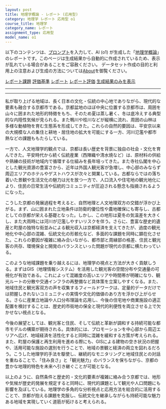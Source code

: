 ```yaml
---
layout: post
title: 地理学概論 - レポート (応用型)
category: 地理学 レポート 応用型 o1
course_title: 地理学
category_name: レポート
assignment_type: 応用型
model_name: o1
---
```


以下のコンテンツは、[プロンプト](https://github.com/takedatoshiyuki/synthetic_assignments/tree/main/generated/地理学/o1/prompt_レポート-応用型.md)を入力して、AI (o1) が生成した「[地理学概論](/contents/地理学/)」のレポートです。このページは生成結果から自動的に作成されているため、表示が乱れている場合があることをご容赦ください。
データセット作成の目的と利用上の注意および生成の方法については[About](/About)を御覧ください。

[レポート課題](../レポート課題-応用型)
[評価基準](../評価基準-応用型)
[レポート](../レポート-応用型)
[レポート評価](../レポート評価-応用型)
[生成結果のみを表示](https://github.com/takedatoshiyuki/synthetic_assignments/tree/main/generated/地理学/o1/レポート-応用型.md)
  

***
***
  
私が取り上げる地域は、長く日本の文化・伝統の中心地でありながら、現代的な要素も融合する京都市である。京都盆地のほぼ中央に位置する京都市は、周囲を山々に囲まれた地形的特徴をもち、そのため夏は蒸し暑く、冬は底冷えする典型的な内陸性気候が見られる。また鴨川や桂川などが縦横に流れ、周囲の山林は多様な動植物を育む生態系を形成してきた。これらの自然的要因は、平安京以来の大規模な人の集住と耕地・居住地の拡大を可能にする一方、河川氾濫や都市熱などの課題ももたらしている。

一方で、人文地理学的観点では、京都は長い歴史を背景に独自の社会・文化を育んできた。平安時代から続く伝統産業（西陣織や清水焼など）は、原材料の供給や熟練の技術が地域内で循環する仕組みを長年培ってきた。また寺社仏閣を中心とした観光資源の豊富さから、近年は外国人観光客が急増し、中心部のみならず周辺エリアのホテルやゲストハウスが次々と開業している。古都ならではの落ち着いた景観や生活文化の魅力は光を放つ一方で、人口流入や住宅地の観光地化により、住民の日常生活や伝統的コミュニティが圧迫される懸念も指摘されるようになった。

こうした京都の発展過程を考えると、自然地理と人文地理双方の交錯が浮かび上がる。まず、山に囲まれた立地条件は防衛的優位性や農地確保にも寄与し、古都としての京都が栄える基礎となった。しかし、この地形は夏冬の気温差を大きくし、また大雨時には河川が氾濫しやすいリスクを伴う。さらに、豊富な歴史的遺産と町屋の独特な街並みによる観光収入は京都経済を支えてきたが、過度の観光地化や中心部の混雑、伝統文化の形骸化など、多面的な課題を同時に顕在化させた。これらの要因が複雑に絡み合いながら、都市部と周縁部の格差、住民と観光客の共存、環境保全と開発のバランスといった問題が現代の京都に横たわっている。

このような地域課題を乗り越えるには、地理学の視点と方法が大きく貢献しうる。まずはGIS（地理情報システム）を活用した観光客の空間分布や交通量の可視化が有効である。これによって混雑度の高いエリアや時間帯が明確になり、観光ルートの分散や交通インフラの再整備など具体策を立案しやすくなる。また、地域住民と観光客双方の声を収集するフィールドワークは、定量的データだけでは把握しきれないコミュニティの実情や文化的価値のあり方を浮かび上がらせる。さらに産業立地論や人口分布理論を応用し、今後の住宅地や商業施設の適正配置を検討することは、歴史的市街地の保全と現代的利便性を両立させる上で欠かせない視点となる。

今後の展望としては、観光客と住民、そして伝統と革新が調和する持続可能な都市モデルの構築が期待される。具体的には、プロモーションを中心部から周辺エリアへ広げ、地域経済を活性化すると同時に混雑を緩和する方策が考えられる。また、町屋の保護と再生利用を進める際にも、GISによる建物の空き状況の把握や、活用可能な施設の選別を行うことで、地域の景観と経済の両立を図れるだろう。こうした地理学的手法を駆使し、継続的なモニタリングと地域住民との対話を重ねることで、「住み良さ」と「観光魅力」のバランスを保ちながら、京都の豊かな地理的特色を未来へ引き継ぐことが可能となる。

以上のように、自然条件と歴史的・文化的要素が複雑に絡み合う京都では、地形や気候が歴史的発展を規定すると同時に、現代的課題として観光や人口問題にも影響を及ぼしている。地理学の多角的な分析視点と応用方法を総合的に活用することで、京都が抱える課題を克服し、伝統文化を継承しながらも持続可能な魅力ある地域を実現していく道筋が拓けると考えられる。

